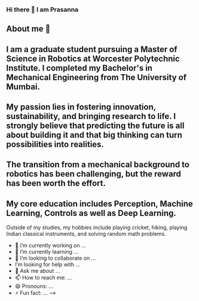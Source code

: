 ### Hi there 👋 I am Prasanna 
### <h2> About me 🤔 ###

## I am a graduate student pursuing a Master of Science in Robotics at Worcester Polytechnic Institute. I completed my Bachelor's in Mechanical Engineering from The University of Mumbai.
## My passion lies in fostering innovation, sustainability, and bringing research to life. I strongly believe that predicting the future is all about building it and that big thinking can turn possibilities into realities.
## The transition from a mechanical background to robotics has been challenging, but the reward has been worth the effort.
## My core education includes Perception, Machine Learning, Controls as well as Deep Learning. 
Outside of my studies, my hobbies include playing cricket, hiking, playing Indian classical instruments, and solving random math problems.    
  
- 🔭 I’m currently working on ...
- 🌱 I’m currently learning ...
- 👯 I’m looking to collaborate on ...
-  I’m looking for help with ...
- 💬 Ask me about ...
- 📫 How to reach me: ...
- 😄 Pronouns: ...
- ⚡ Fun fact: ...
-->
